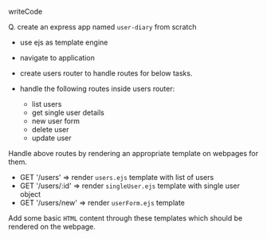 writeCode

Q. create an express app named `user-diary` from scratch

- use ejs as template engine
- navigate to application

- create users router to handle routes for below tasks.
- handle the following routes inside users router:
  - list users
  - get single user details
  - new user form
  - delete user
  - update user

Handle above routes by rendering an appropriate template on webpages for them.

- GET '/users' => render `users.ejs` template with list of users
- GET '/users/:id' => render `singleUser.ejs` template with single user object
- GET '/users/new' => render `userForm.ejs` template

Add some basic `HTML` content through these templates which should be rendered on the webpage.



<!-- var express = require('express');
var path = require('path');
// const { send } = require('process');

// router file
// var indexRouter = require('./routes/index');
var booksRouter = require('./routes/books');
var studentsRouter = require('./routes/students');


// var Products = require('./models/products')

// var User = require('./models/user')

// connect to database
// mongoose.connect(
//     "mongodb://localhost/sample", 
//     { useNewUrlparser: true, useUnifiedTopology: true },
//      (err) => {
//          console.log(err ? err : "Connected to database");
//      }
// )

// instantiate the app
var app = express();

// middleware
app.use(express.json());

// benefits of using res.locals is that we can add certain specific message before we going to handled the route
// middleware added meesage to response.locals.
// res.locals ia an object used to pass additinal data to the template which is being rendered for that specific request.
app.use((req, res, next) => {
    res.locals.message = 'hello world';
    next();
})

// middleware setup for view engine ejs for render dynamic webpage
app.set('view engine', 'ejs');
app.set('views', path.join(__dirname, 'views'));

// It looks for any form and simply put into the body
app.use(express.urlencoded({ extended: false}));

// app.use('/', (req, res) => {
//     res.render('index.ejs');
// })

// routing middleware with '/' pattern in index.js
// app.use('/', indexRouter);

// routing middleware with '/books' pattern in books.js
app.use('/books', booksRouter);

// routing middleware with '/students' pattern in students.js
app.use('/students', studentsRouter);


 // error handled middleware
app.use((req, res, next) => {
  res.status(404).send('Page not Found');
});  


app.listen(2000, () => {
    console.log(`server listening on port 2k`);
}) -->